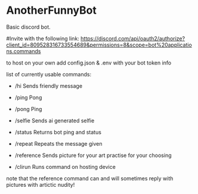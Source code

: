 # AnotherFunnyBot
Basic discord bot.

#Invite with the following link: https://discord.com/api/oauth2/authorize?client_id=809528316733554689&permissions=8&scope=bot%20applications.commands

to host on your own add config.json & .env with your bot token info

list of currently usable commands:

* /hi
Sends friendly message

* /ping
Pong

* /pong
Ping

* /selfie
Sends ai generated selfie

* /status
Returns bot ping and status

* /repeat
Repeats the message given

* /reference
Sends picture for your art practise for your choosing

* /clirun
Runs command on hosting device

note that the reference command can and will sometimes reply with pictures with artictic nudity!
